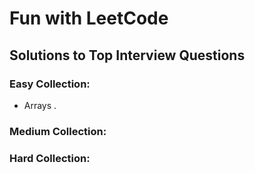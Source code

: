 # Fun with LeetCode 
## Solutions to Top Interview Questions

### Easy Collection:
- Arrays . 

### Medium Collection:

### Hard Collection:
